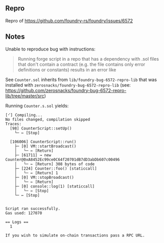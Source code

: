 ## Repro

Repro of https://github.com/foundry-rs/foundry/issues/6572

## Notes

Unable to reproduce bug with instructions:

>Running forge script in a repo that has a dependency with .sol files that don't contain a contract (e.g. the file contains only error definitions or constants) results in an error like

See `Counter.sol` inherits from `lib/foundry-bug-6572-repro-lib` that was installed with `zerosnacks/foundry-bug-6572-repro-lib` (see: https://github.com/zerosnacks/foundry-bug-6572-repro-lib/tree/master/src)

Running `Counter.s.sol` yields:

```
[⠊] Compiling...
No files changed, compilation skipped
Traces:
  [98] CounterScript::setUp()
    └─ ← [Stop] 

  [106006] CounterScript::run()
    ├─ [0] VM::startBroadcast()
    │   └─ ← [Return] 
    ├─ [61711] → new Counter@0xA8452Ec99ce0C64f20701dB7dD3abDb607c00496
    │   └─ ← [Return] 308 bytes of code
    ├─ [224] Counter::foo() [staticcall]
    │   └─ ← [Return] 1
    ├─ [0] VM::stopBroadcast()
    │   └─ ← [Return] 
    ├─ [0] console::log(1) [staticcall]
    │   └─ ← [Stop] 
    └─ ← [Stop] 


Script ran successfully.
Gas used: 127070

== Logs ==
  1

If you wish to simulate on-chain transactions pass a RPC URL.
```
